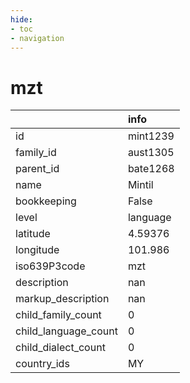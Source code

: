 ```yaml
---
hide:
- toc
- navigation
---
```

# mzt
|                      | info     |
|:---------------------|:---------|
| id                   | mint1239 |
| family_id            | aust1305 |
| parent_id            | bate1268 |
| name                 | Mintil   |
| bookkeeping          | False    |
| level                | language |
| latitude             | 4.59376  |
| longitude            | 101.986  |
| iso639P3code         | mzt      |
| description          | nan      |
| markup_description   | nan      |
| child_family_count   | 0        |
| child_language_count | 0        |
| child_dialect_count  | 0        |
| country_ids          | MY       |